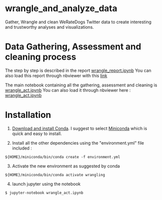 # wrangle_and_analyze_data
Gather, Wrangle and clean WeRateDogs Twitter data to create interesting and trustworthy analyses and visualizations.

# Data Gathering, Assessment and cleaning process
The step by step is described in the report [wrangle_report.ipynb](wrangle_report.ipynb)
You can also load this report through nbviewer with this [link](https://nbviewer.jupyter.org/github/jlcossi/wrangle_and_analyze_twitter_data/blob/master/wrangle_report.ipynb)

The main notebook containing all the gathering, assessment and cleaning is [wrangle_act.ipynb](wrangle_act.ipynb)
You can also load it through nbviewer here : [wrangle_act.ipynb](https://github.com/jlcossi/wrangle_and_analyze_twitter_data/blob/master/wrangle_act.ipynb)

# Installation
1. [Download and install Conda](https://docs.conda.io/projects/conda/en/latest/user-guide/install/macos.html).
I suggest to select [Miniconda](https://docs.conda.io/en/latest/miniconda.html) which is quick and easy to install.

2. Install all the other dependencies using the "environment.yml" file included :
```
${HOME}/miniconda/bin/conda create -f environment.yml
```

3. Activate the new environment as suggested by conda
```
${HOME}/miniconda/bin/conda activate wrangling
```

4. launch jupyter using the notebook
```
$ jupyter-notebook wrangle_act.ipynb
```

